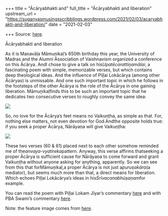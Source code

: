 +++
title = "Ācāryabhakti and"
full_title = "Ācāryabhakti and liberation"
upstream_url = "https://suganyasmusingsscribblings.wordpress.com/2021/02/03/acaryabhakti-and-liberation/"
date = "2021-02-03"

+++
Source: [here](https://suganyasmusingsscribblings.wordpress.com/2021/02/03/acaryabhakti-and-liberation/).

Ācāryabhakti and liberation

As it is Maṇavāḷa Māmuṉikaḷ’s 650th birthday this year, the University of Madras and the Alumni Association of Vaishnavism organized a conference on this Ācārya. AndI chose to give a talk on his*Upatēcarattiṉamālai*, a fascinating poem with simple, memorizable verses, but which contains deep theological ideas. And the influence of Piḷḷai Lokācārya (among other Ācāryas) is unmissable. And one such important topic in which he follows in the footsteps of the other Ācārya is the role of the Ācārya in one gaining liberation. Māmuṉikaḷfinds this to be such an important topic that he dedicates two consecutive verses to roughly convey the same idea:

![](https://suganyasmusingsscribblings.files.wordpress.com/2021/02/screenshot-2021-02-03-at-10.08.39-am.png?w=697)

So, no love for the Ācārya’s feet means no Vaikuṇṭha, as simple as that. For, nothing else matters, not even devotion for God.Andthe opposite holds true: if you seek a proper Ācārya, Nārāyaṇa will give Vaikuṇṭha:

![](https://suganyasmusingsscribblings.files.wordpress.com/2021/02/screenshot-2021-02-03-at-10.09.40-am.png?w=697)

These two verses (60 & 61) placed next to each other somehow reminded me of the*anvaya-vyatireka*pattern. Anyway, this verse affirms thatseeking a proper Ācārya is sufficient cause for Nārāyaṇa to come forward and grant Vaikuṇṭha without anyone asking for anything, apparently. So we can see from this that forMāmuṉikaḷ,a proper Ācārya is not just a*puruṣakāra*(a mediator), but seems much more than that, a direct means for liberation. Which echoes Piḷḷai Lokācārya’s ideas in his*Śrīvacanabhūṣaṇam*for example.

You can read the poem with Piḷḷai Lokam Jīyar’s commentary [here](http://acharya.org/bk/pb/plj/urmv.pdf) and with PBA Swami’s commentary [here](http://acharya.org/bk/pb/pba/urmu.pdf).

Note: the feature image comes from [here](https://en.wikipedia.org/wiki/Manavala_Mamunigal#/media/File:Manavala_mamunigal_02.jpg).
